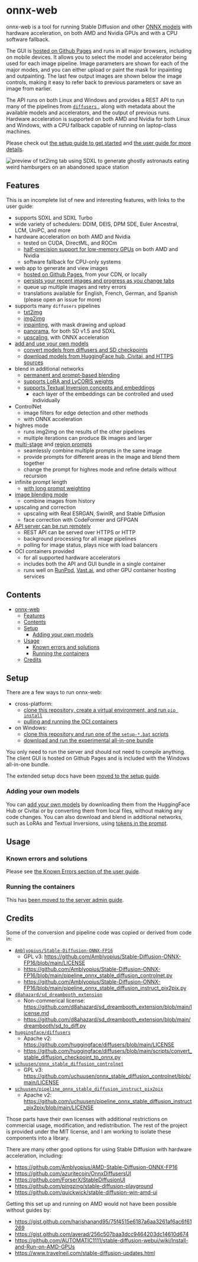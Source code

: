 # onnx-web

onnx-web is a tool for running Stable Diffusion and other [ONNX models](https://onnx.ai/) with hardware acceleration,
on both AMD and Nvidia GPUs and with a CPU software fallback.

The GUI is [hosted on Github Pages](https://ssube.github.io/onnx-web/) and runs in all major browsers, including on
mobile devices. It allows you to select the model and accelerator being used for each image pipeline. Image parameters
are shown for each of the major modes, and you can either upload or paint the mask for inpainting and outpainting. The
last few output images are shown below the image controls, making it easy to refer back to previous parameters or save
an image from earlier.

The API runs on both Linux and Windows and provides a REST API to run many of the pipelines from [`diffusers`
](https://huggingface.co/docs/diffusers/main/en/index), along with metadata about the available models and accelerators,
and the output of previous runs. Hardware acceleration is supported on both AMD and Nvidia for both Linux and Windows,
with a CPU fallback capable of running on laptop-class machines.

Please check out [the setup guide to get started](docs/setup-guide.md) and [the user guide for more
details](https://github.com/ssube/onnx-web/blob/main/docs/user-guide.md).

![preview of txt2img tab using SDXL to generate ghostly astronauts eating weird hamburgers on an abandoned space station](./docs/readme-sdxl.png)

## Features

This is an incomplete list of new and interesting features, with links to the user guide:

- supports SDXL and SDXL Turbo
- wide variety of schedulers: DDIM, DEIS, DPM SDE, Euler Ancestral, LCM, UniPC, and more
- hardware acceleration on both AMD and Nvidia
  - tested on CUDA, DirectML, and ROCm
  - [half-precision support for low-memory GPUs](docs/user-guide.md#optimizing-models-for-lower-memory-usage) on both
    AMD and Nvidia
  - software fallback for CPU-only systems
- web app to generate and view images
  - [hosted on Github Pages](https://ssube.github.io/onnx-web), from your CDN, or locally
  - [persists your recent images and progress as you change tabs](docs/user-guide.md#image-history)
  - queue up multiple images and retry errors
  - translations available for English, French, German, and Spanish (please open an issue for more)
- supports many `diffusers` pipelines
  - [txt2img](docs/user-guide.md#txt2img-tab)
  - [img2img](docs/user-guide.md#img2img-tab)
  - [inpainting](docs/user-guide.md#inpaint-tab), with mask drawing and upload
  - [panorama](docs/user-guide.md#panorama-pipeline), for both SD v1.5 and SDXL
  - [upscaling](docs/user-guide.md#upscale-tab), with ONNX acceleration
- [add and use your own models](docs/user-guide.md#adding-your-own-models)
  - [convert models from diffusers and SD checkpoints](docs/converting-models.md)
  - [download models from HuggingFace hub, Civitai, and HTTPS sources](docs/user-guide.md#model-sources)
- blend in additional networks
  - [permanent and prompt-based blending](docs/user-guide.md#permanently-blending-additional-networks)
  - [supports LoRA and LyCORIS weights](docs/user-guide.md#lora-tokens)
  - [supports Textual Inversion concepts and embeddings](docs/user-guide.md#textual-inversion-tokens)
    - each layer of the embeddings can be controlled and used individually
- ControlNet
  - image filters for edge detection and other methods
  - with ONNX acceleration
- highres mode
  - runs img2img on the results of the other pipelines
  - multiple iterations can produce 8k images and larger
- [multi-stage](docs/user-guide.md#prompt-stages) and [region prompts](docs/user-guide.md#region-tokens)
  - seamlessly combine multiple prompts in the same image
  - provide prompts for different areas in the image and blend them together
  - change the prompt for highres mode and refine details without recursion
- infinite prompt length
  - [with long prompt weighting](docs/user-guide.md#long-prompt-weighting)
- [image blending mode](docs/user-guide.md#blend-tab)
  - combine images from history
- upscaling and correction
  - upscaling with Real ESRGAN, SwinIR, and Stable Diffusion
  - face correction with CodeFormer and GFPGAN
- [API server can be run remotely](docs/server-admin.md)
  - REST API can be served over HTTPS or HTTP
  - background processing for all image pipelines
  - polling for image status, plays nice with load balancers
- OCI containers provided
  - for all supported hardware accelerators
  - includes both the API and GUI bundle in a single container
  - runs well on [RunPod](https://www.runpod.io/), [Vast.ai](https://vast.ai/), and other GPU container hosting services

## Contents

- [onnx-web](#onnx-web)
  - [Features](#features)
  - [Contents](#contents)
  - [Setup](#setup)
    - [Adding your own models](#adding-your-own-models)
  - [Usage](#usage)
    - [Known errors and solutions](#known-errors-and-solutions)
    - [Running the containers](#running-the-containers)
  - [Credits](#credits)

## Setup

There are a few ways to run onnx-web:

- cross-platform:
  - [clone this repository, create a virtual environment, and run `pip install`](docs/setup-guide.md#cross-platform-method)
  - [pulling and running the OCI containers](docs/server-admin.md#running-the-containers)
- on Windows:
  - [clone this repository and run one of the `setup-*.bat` scripts](docs/setup-guide.md#windows-python-installer)
  - [download and run the experimental all-in-one bundle](docs/setup-guide.md#windows-all-in-one-bundle)

You only need to run the server and should not need to compile anything. The client GUI is hosted on Github Pages and
is included with the Windows all-in-one bundle.

The extended setup docs have been [moved to the setup guide](docs/setup-guide.md).

### Adding your own models

You can [add your own models](./docs/user-guide.md#adding-your-own-models) by downloading them from the HuggingFace Hub
or Civitai or by converting them from local files, without making any code changes. You can also download and blend in
additional networks, such as LoRAs and Textual Inversions, using [tokens in the
prompt](docs/user-guide.md#prompt-tokens).

## Usage

### Known errors and solutions

Please see [the Known Errors section of the user guide](https://github.com/ssube/onnx-web/blob/main/docs/user-guide.md#known-errors).

### Running the containers

This has [been moved to the server admin guide](docs/server-admin.md#running-the-containers).

## Credits

Some of the conversion and pipeline code was copied or derived from code in:

- [`Amblyopius/Stable-Diffusion-ONNX-FP16`](https://github.com/Amblyopius/Stable-Diffusion-ONNX-FP16)
  - GPL v3: https://github.com/Amblyopius/Stable-Diffusion-ONNX-FP16/blob/main/LICENSE
  - https://github.com/Amblyopius/Stable-Diffusion-ONNX-FP16/blob/main/pipeline_onnx_stable_diffusion_controlnet.py
  - https://github.com/Amblyopius/Stable-Diffusion-ONNX-FP16/blob/main/pipeline_onnx_stable_diffusion_instruct_pix2pix.py
- [`d8ahazard/sd_dreambooth_extension`](https://github.com/d8ahazard/sd_dreambooth_extension)
  - Non-commerical license: https://github.com/d8ahazard/sd_dreambooth_extension/blob/main/license.md
  - https://github.com/d8ahazard/sd_dreambooth_extension/blob/main/dreambooth/sd_to_diff.py
- [`huggingface/diffusers`](https://github.com/huggingface/diffusers)
  - Apache v2: https://github.com/huggingface/diffusers/blob/main/LICENSE
  - https://github.com/huggingface/diffusers/blob/main/scripts/convert_stable_diffusion_checkpoint_to_onnx.py
- [`uchuusen/onnx_stable_diffusion_controlnet`](https://github.com/uchuusen/onnx_stable_diffusion_controlnet)
  - GPL v3: https://github.com/uchuusen/onnx_stable_diffusion_controlnet/blob/main/LICENSE
- [`uchuusen/pipeline_onnx_stable_diffusion_instruct_pix2pix`](https://github.com/uchuusen/pipeline_onnx_stable_diffusion_instruct_pix2pix)
  - Apache v2: https://github.com/uchuusen/pipeline_onnx_stable_diffusion_instruct_pix2pix/blob/main/LICENSE

Those parts have their own licenses with additional restrictions on commercial usage, modification, and redistribution.
The rest of the project is provided under the MIT license, and I am working to isolate these components into a library.

There are many other good options for using Stable Diffusion with hardware acceleration, including:

- https://github.com/Amblyopius/AMD-Stable-Diffusion-ONNX-FP16
- https://github.com/azuritecoin/OnnxDiffusersUI
- https://github.com/ForserX/StableDiffusionUI
- https://github.com/pingzing/stable-diffusion-playground
- https://github.com/quickwick/stable-diffusion-win-amd-ui

Getting this set up and running on AMD would not have been possible without guides by:

- https://gist.github.com/harishanand95/75f4515e6187a6aa3261af6ac6f61269
- https://gist.github.com/averad/256c507baa3dcc9464203dc14610d674
- https://github.com/AUTOMATIC1111/stable-diffusion-webui/wiki/Install-and-Run-on-AMD-GPUs
- https://www.travelneil.com/stable-diffusion-updates.html
